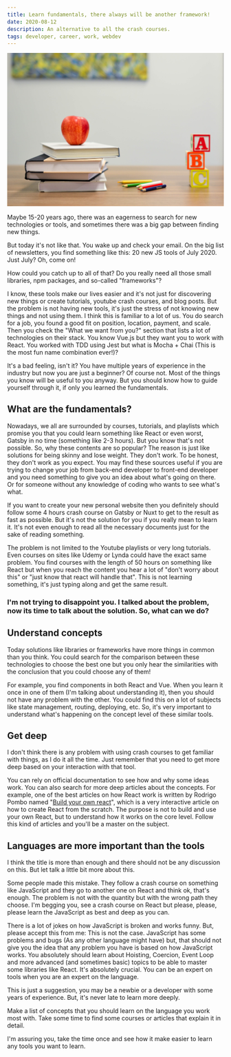 ```yaml
---
title: Learn fundamentals, there always will be another framework!
date: 2020-08-12
description: An alternative to all the crash courses.
tags: developer, career, work, webdev
---
```


![Learn fundamentals, there always will be another framework!](./cover.jpg)

Maybe 15-20 years ago, there was an eagerness to search for new technologies or tools, and sometimes there was a big gap between finding new things.

But today it's not like that. You wake up and check your email. On the big list of newsletters, you find something like this: 20 new JS tools of July 2020. Just July? Oh, come on!

How could you catch up to all of that? Do you really need all those small libraries, npm packages, and so-called "frameworks"?

I know, these tools make our lives easier and it's not just for discovering new things or create tutorials, youtube crash courses, and blog posts. But the problem is not having new tools, it's just the stress of not knowing new things and not using them. I think this is familiar to a lot of us. You do search for a job, you found a good fit on position, location, payment, and scale. Then you check the "What we want from you?" section that lists a lot of technologies on their stack. You know Vue.js but they want you to work with React. You worked with TDD using Jest but what is Mocha + Chai (This is the most fun name combination ever!)?

It's a bad feeling, isn't it? You have multiple years of experience in the industry but now you are just a beginner? Of course not. Most of the things you know will be useful to you anyway. But you should know how to guide yourself through it, if only you learned the fundamentals.

## What are the fundamentals?

Nowadays, we all are surrounded by courses, tutorials, and playlists which promise you that you could learn something like React or even worst, Gatsby in no time (something like 2-3 hours). But you know that's not possible. So, why these contents are so popular? The reason is just like solutions for being skinny and lose weight. They don't work. To be honest, they don't work as you expect. You may find these sources useful if you are trying to change your job from back-end developer to front-end developer and you need something to give you an idea about what's going on there. Or for someone without any knowledge of coding who wants to see what's what. 

If you want to create your new personal website then you definitely should follow some 4 hours crash course on Gatsby or Nuxt to get to the result as fast as possible. But it's not the solution for you if you really mean to learn it. It's not even enough to read all the necessary documents just for the sake of reading something. 

The problem is not limited to the Youtube playlists or very long tutorials. Even courses on sites like Udemy or Lynda could have the exact same problem. You find courses with the length of 50 hours on something like React but when you reach the content you hear a lot of "don't worry about this" or "just know that react will handle that". This is not learning something, it's just typing along and get the same result.

### I'm not trying to disappoint you. I talked about the problem, now its time to talk about the solution. So, what can we do?

## Understand concepts

Today solutions like libraries or frameworks have more things in common than you think. You could search for the comparison between these technologies to choose the best one but you only hear the similarities with the conclusion that you could choose any of them!

For example, you find components in both React and Vue. When you learn it once in one of them (I'm talking about understanding it), then you should not have any problem with the other. You could find this on a lot of subjects like state management, routing, deploying, etc. So, it's very important to understand what's happening on the concept level of these similar tools.

## Get deep

I don't think there is any problem with using crash courses to get familiar with things, as I do it all the time. Just remember that you need to get more deep based on your interaction with that tool.

You can rely on official documentation to see how and why some ideas work. You can also search for more deep articles about the concepts. For example, one of the best articles on how React work is written by Rodrigo Pombo named "[Build your own react](https://pomb.us/build-your-own-react/)", which is a very interactive article on how to create React from the scratch. The purpose is not to build and use your own React, but to understand how it works on the core level. Follow this kind of articles and you'll be a master on the subject.

## Languages are more important than the tools

I think the title is more than enough and there should not be any discussion on this. But let talk a little bit more about this.

Some people made this mistake. They follow a crash course on something like JavaScript and they go to another one on React and think ok, that's enough. The problem is not with the quantity but with the wrong path they choose. I'm begging you, see a crash course on React but please, please, please learn the JavaScript as best and deep as you can. 

There is a lot of jokes on how JavaScript is broken and works funny. But, please accept this from me: This is not the case. JavaScript has some problems and bugs (As any other language might have) but, that should not give you the idea that any problem you have is based on how JavaScript works. You absolutely should learn about Hoisting, Coercion, Event Loop and more advanced (and sometimes basic) topics to be able to master some libraries like React. It's absolutely crucial. You can be an expert on tools when you are an expert on the language. 

This is just a suggestion, you may be a newbie or a developer with some years of experience. But, it's never late to learn more deeply. 

Make a list of concepts that you should learn on the language you work most with. Take some time to find some courses or articles that explain it in detail.

I'm assuring you, take the time once and see how it make easier to learn any tools you want to learn.